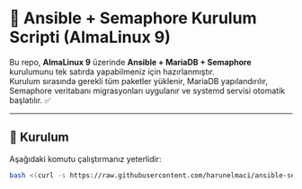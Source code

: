# 🚀 Ansible + Semaphore Kurulum Scripti (AlmaLinux 9)

Bu repo, **AlmaLinux 9** üzerinde **Ansible + MariaDB + Semaphore** kurulumunu tek satırda yapabilmeniz için hazırlanmıştır.  
Kurulum sırasında gerekli tüm paketler yüklenir, MariaDB yapılandırılır, Semaphore veritabanı migrasyonları uygulanır ve systemd servisi otomatik başlatılır. ✅

---

## 🔧 Kurulum

Aşağıdaki komutu çalıştırmanız yeterlidir:

```bash
bash <(curl -s https://raw.githubusercontent.com/harunelmaci/ansible-semaphore-install/main/install_semaphorev2.sh)
